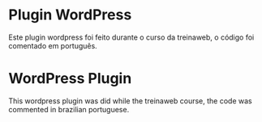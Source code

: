 # Plugin WordPress
Este plugin wordpress foi feito durante o curso da treinaweb, o código foi comentado em português.

# WordPress Plugin
This wordpress plugin was did while the treinaweb course, the code was commented in brazilian portuguese.

